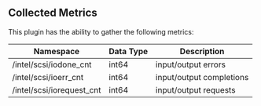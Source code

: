 ## Collected Metrics

This plugin has the ability to gather the following metrics:

Namespace | Data Type | Description
----------|-----------|-----------------------
/intel/scsi/iodone_cnt | int64 | input/output errors
/intel/scsi/ioerr_cnt | int64 | input/output completions
/intel/scsi/iorequest_cnt | int64 | input/output requests
